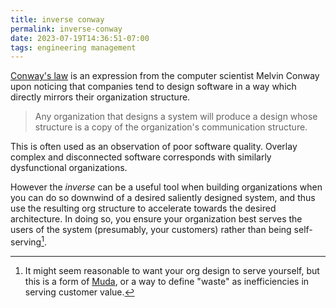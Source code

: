 ```yaml
---
title: inverse conway
permalink: inverse-conway
date: 2023-07-19T14:36:51-07:00
tags: engineering management
---
```


[Conway's law][] is an expression from the computer scientist Melvin Conway upon
noticing that companies tend to design software in a way which directly mirrors
their organization structure.

> Any organization that designs a system will produce a design whose structure
> is a copy of the organization's communication structure.

This is often used as an observation of poor software quality. Overlay complex
and disconnected software corresponds with similarly dysfunctional
organizations.

However the _inverse_ can be a useful tool when building organizations when you
can do so downwind of a desired saliently designed system, and thus use the
resulting org structure to accelerate towards the desired architecture. In doing
so, you ensure your organization best serves the users of the system
(presumably, your customers) rather than being self-serving[^1].

[^1]:
    It might seem reasonable to want your org design to serve yourself, but this
    is a form of [Muda][], or a way to define "waste" as inefficiencies in
    serving customer value.

[conway's law]: https://en.wikipedia.org/wiki/Conway%27s_law
[muda]: https://en.wikipedia.org/wiki/Muda_(Japanese_term)
